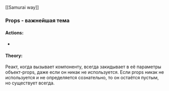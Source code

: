 [[Samurai way]]
### Props - важнейшая тема

#### Actions:
-
#### Theory:
Реакт, когда вызывает компоненту, всегда закидывает в её параметры объект-props, даже если он никак не используется. Если props никак не используется и не определяется сознательно, то он остаётся пустым, но существует всегда.
